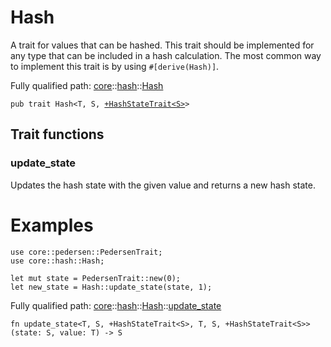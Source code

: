 # Hash

A trait for values that can be hashed.
This trait should be implemented for any type that can be included in a hash calculation.
The most common way to implement this trait is by using `#[derive(Hash)]`.

Fully qualified path: [core](./core.md)::[hash](./core-hash.md)::[Hash](./core-hash-Hash.md)

<pre><code class="language-cairo">pub trait Hash&lt;T, S, <a href="core-hash-HashStateTrait.html">+HashStateTrait&lt;S&gt;</a>&gt;</code></pre>

## Trait functions

### update_state

Updates the hash state with the given value and returns a new hash state.
# Examples

```cairo
use core::pedersen::PedersenTrait;
use core::hash::Hash;

let mut state = PedersenTrait::new(0);
let new_state = Hash::update_state(state, 1);
```

Fully qualified path: [core](./core.md)::[hash](./core-hash.md)::[Hash](./core-hash-Hash.md)::[update_state](./core-hash-Hash.md#update_state)

<pre><code class="language-cairo">fn update_state&lt;T, S, +HashStateTrait&lt;S&gt;, T, S, +HashStateTrait&lt;S&gt;&gt;(state: S, value: T) -&gt; S</code></pre>


